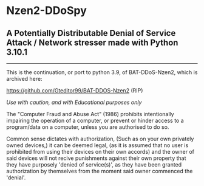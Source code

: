 # Nzen2-DDoSpy
A Potentially Distributable Denial of Service Attack / Network stresser made with Python 3.10.1
------------------------------------------------------------------------------------------------




























































-------------------------------------------------------------------------------------------
This is the continuation, or port to python 3.9, of BAT-DDoS-Nzen2, which is archived here:

https://github.com/Gteditor99/BAT-DDOS-Nzen2
(RIP)

*Use with caution, and with Educational purposes only*

The "Computer Fraud and Abuse Act" (1986)
prohibits intentionally impairing the operation of a computer,
or prevent or hinder access to a program/data on a computer,
unless you are authorised to do so.

Common sense dictates
with authorization, 
(Such as on your own privately owned devices,)
it can be deemed legal, 
(as it is assumed that no user is prohibited 
from using their devices on their own accords)
and the owner of said devices will not recive 
punishments against their own property that they have purposely 
'denied of service(s)', as they have been granted authorization by themselves 
from the moment said owner commenced the 'denial'. 


